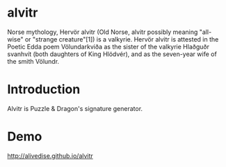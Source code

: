 alvitr
======

Norse mythology, Hervör alvitr 
(Old Norse, alvitr possibly meaning "all-wise" or "strange creature"[1]) is a valkyrie.
Hervör alvitr is attested in the Poetic Edda poem Völundarkviða as
the sister of the valkyrie Hlaðguðr svanhvít (both daughters of King Hlödvér),
and as the seven-year wife of the smith Völundr.


Introduction
=====
Alvitr is Puzzle & Dragon's signature generator.


Demo
=====
http://alivedise.github.io/alvitr
